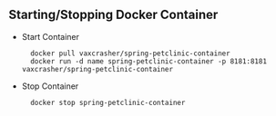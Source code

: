

## Starting/Stopping Docker Container
* Start Container
  ```
    docker pull vaxcrasher/spring-petclinic-container
    docker run -d name spring-petclinic-container -p 8181:8181 vaxcrasher/spring-petclinic-container
   ```
* Stop Container
  ```
    docker stop spring-petclinic-container
  ```
